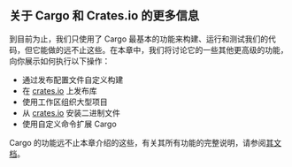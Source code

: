 ## 关于 Cargo 和 Crates.io 的更多信息

到目前为止，我们只使用了 Cargo 最基本的功能来构建、运行和测试我们的代码，但它能做的远不止这些。在本章中，我们将讨论它的一些其他更高级的功能，向你展示如何执行以下操作：

- 通过发布配置文件自定义构建
- 在 [crates.io](https://crates.io/) 上发布库
- 使用工作区组织大型项目
- 从 [crates.io](https://crates.io/) 安装二进制文件
- 使用自定义命令扩展 Cargo

Cargo 的功能远不止本章介绍的这些，有关其所有功能的完整说明，请参阅[其文档](https://doc.rust-lang.org/cargo/)。
